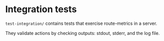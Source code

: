 # Integration tests

`test-integration/` contains tests that exercise route-metrics in a server.

They validate actions by checking outputs: stdout, stderr, and the log file.
